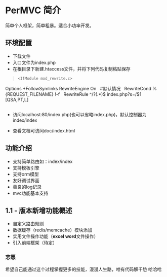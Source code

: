 # PerMVC 简介

简单个人框架，简单粗暴。适合小功率开发。

## 环境配置
+ 下载文件
+ 入口文件为index.php
+ 在根目录下新建.htaccess文件，并将下列代码复制粘贴保存

> ```
> <IfModule mod_rewrite.c>
  Options +FollowSymlinks
  RewriteEngine On
    #默认情况
    RewriteCond %{REQUEST_FILENAME} !-f
    RewriteRule ^/?(.*)$ index.php?s=/$1 [QSA,PT,L]
 </IfModule>
> ```

+ 访问localhost:80/index.php(也可以省略index.php)，默认控制器为index/index

+ 查看文档可访问doc/index.html
 

## 功能介绍
+ 支持简单路由如：index/index
+ 支持模板引擎
+ 支持orm模型
+ 友好调试界面
+ 善良的log记录
+ mvc功能基本支持
## 1.1 - 版本新增功能概述
+ 自定义路由规则
+ 数据缓存（redis/memcache）模块添加
+ 实用文件操作功能（**excel word**文件操作）
+ 引入前端框架（待定）


### 志愿
希望自己能通过这个过程掌握更多的技能，漫漫人生路，唯有代码解千愁 哈哈哈

